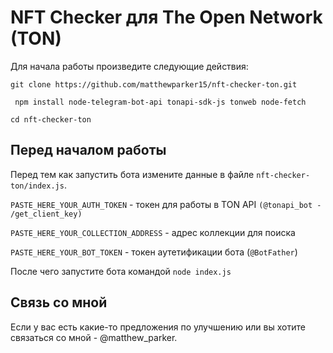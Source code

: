 
# NFT Checker для The Open Network (TON)

Для начала работы произведите следующие действия:

``` git clone https://github.com/matthewparker15/nft-checker-ton.git ```

``` npm install node-telegram-bot-api tonapi-sdk-js tonweb node-fetch```

``` cd nft-checker-ton ```



## Перед началом работы

Перед тем как запустить бота измените данные в файле ```nft-checker-ton/index.js```.

```PASTE_HERE_YOUR_AUTH_TOKEN``` - токен для работы в TON API  ```(@tonapi_bot - /get_client_key)```

```PASTE_HERE_YOUR_COLLECTION_ADDRESS``` - адрес коллекции для поиска

```PASTE_HERE_YOUR_BOT_TOKEN``` - токен аутетификации бота (```@BotFather```)

После чего запустите бота командой 
``` node index.js ```



## Связь со мной

Если у вас есть какие-то предложения по улучшению или вы хотите связаться со мной - @matthew_parker.

